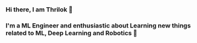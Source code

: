 ### Hi there, I am Thrilok 👋

### I'm a ML Engineer and enthusiastic about Learning new things related to ML, Deep Learning and Robotics 🤖

<!--
**Thrilok28021996/Thrilok28021996** is a ✨ _special_ ✨ repository because its `README.md` (this file) appears on your GitHub profile.

Here are some ideas to get you started:

- 🔭 I’m currently working on yolov8
- 🌱 I’m currently learning Deep Learning, Aritifical Neural Networks, Machine Learning
- 👯 I’m looking to collaborate with others
- 📫 How to reach me: By email thrilokemmadisetty@protonmail.com
- 🥅 2023 Goals: Contribute to open source projects
- ⚡ Fun fact: I love to watch anime, listen to music, reading books


---
![Thrilok's GitHub stats](https://github-readme-stats.vercel.app/api?username=Thrilok28021996&show_icons=true&theme=radical)(https://github.com/Thrilok28021996/github-readme-stats)
